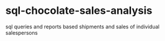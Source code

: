 # sql-chocolate-sales-analysis
sql queries and reports based shipments and sales of individual salespersons
